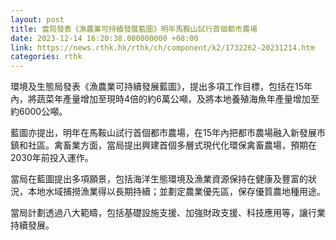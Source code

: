 ```yaml
---
layout: post
title: 當局發表《漁農業可持續發展藍圖》明年馬鞍山試行首個都市農場
date: 2023-12-14 16:20:38.000000000 +08:00
link: https://news.rthk.hk/rthk/ch/component/k2/1732262-20231214.htm
categories: rthk
---
```


環境及生態局發表《漁農業可持續發展藍圖》，提出多項工作目標，包括在15年內，將蔬菜年產量增加至現時4倍的約6萬公噸，及將本地養殖海魚年產量增加至約6000公噸。

藍圖亦提出，明年在馬鞍山試行首個都市農場，在15年內把都市農場融入新發展市鎮和社區。禽畜業方面，當局提出興建首個多層式現代化環保禽畜農場，預期在2030年前投入運作。 

當局在藍圖提出多項願景，包括海洋生態環境及漁業資源保持在健康及豐富的狀況，本地水域捕撈漁業得以長期持續；並劃定農業優先區，保存優質農地種用途。

當局計劃透過八大範疇，包括基礎設施支援、加強財政支援、科技應用等，讓行業持續發展。
